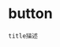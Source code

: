 <!--
 * @Author: your name
 * @Date: 2021-08-13 11:14:37
 * @LastEditTime: 2021-08-13 11:14:53
 * @LastEditors: Please set LastEditors
 * @Description: In User Settings Edit
 * @FilePath: \工单整理文档d:\code\docs-master\docs\comps\button.md
-->
# button
`title描述`